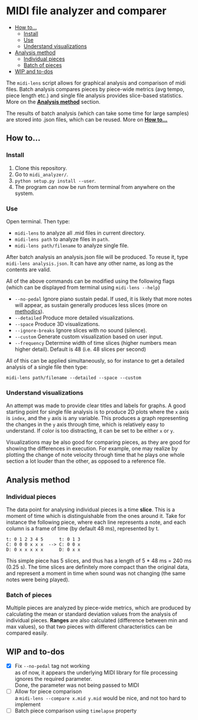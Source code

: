 # MIDI file analyzer and comparer <!-- omit in toc -->

- [How to...](#how-to)
  - [Install](#install)
  - [Use](#use)
  - [Understand visualizations](#understand-visualizations)
- [Analysis method](#analysis-method)
  - [Individual pieces](#individual-pieces)
  - [Batch of pieces](#batch-of-pieces)
- [WIP and to-dos](#wip-and-to-dos)

The `midi-lens` script allows for graphical analysis and comparison of midi files. 
Batch analysis compares pieces by piece-wide metrics (avg tempo, piece length etc.) and 
single file analysis provides slice-based statistics.  
More on the [**Analysis method**](##analysis-method) section.

The results of batch analysis (which can take some time for large samples) are stored into .json files, which can be reused. More on [**How to...**](##how-to...)

## How to...

### Install 

1. Clone this repository.
2. Go to `midi_analyzer/`.
3. `python setup.py install --user`.
4. The program can now be run from terminal from anywhere on the system.

### Use

Open terminal. Then type:
- `midi-lens` to analyze all .mid files in current directory.
- `midi-lens path` to analyze files in `path`.
- `midi-lens path/filename` to analyze single file.

After batch analysis an analysis.json file will be produced. To reuse it, type `midi-lens analysis.json`. It can have any other name, as long as the contents are valid. 

All of the above commands can be modified using the following flags (which can be displayed from terminal using `midi-lens --help`)
- `--no-pedal` Ignore piano sustain pedal. If used, it is likely that more notes will appear, as sustain generally produces less slices (more on [methodics](##analysis-method)).
- `--detailed` Produce more detailed visualizations.
- `--space` Produce 3D visualizations.
- `--ignore-breaks` Ignore slices with no sound (silence).
- `--custom` Generate custom visualization based on user input.
- `--frequency` Determine width of time slices (higher numbers mean higher detail). Default is 48 (i.e. 48 slices per second) 

All of this can be applied simultaneously, so for instance to get a detailed analysis of a single file then type:
~~~
midi-lens path/filename --detailed --space --custom
~~~

### Understand visualizations
An attempt was made to provide clear titles and labels for graphs. A good starting point for single file analysis is to produce 2D plots where the `x` axis is `index`, and the `y` axis is any variable. This produces a graph representing the changes in the `y` axis through time, which is relatively easy to understand. If color is too distracting, it can be set to be either `x` or `y`.

Visualizations may be also good for comparing pieces, as they are good for showing the differences in execution. For example, one may realize by plotting the change of note velocity through time that he plays one whole section a lot louder than the other, as opposed to a reference file. 

## Analysis method

### Individual pieces
The data point for analysing individual pieces is a time **slice**. This is a moment of time which is distinguishable from the ones around it. Take for instance the following piece, where each line represents a note, and each column is a frame of time (by default 48 ms), represented by t. 
```
t: 0 1 2 3 4 5      t: 0 1 3
C: 0 0 0 x x x  --> C: 0 0 x
D: 0 x x x x x      D: 0 x x
```
This simple piece has 5 slices, and thus has a length of 5 * 48 ms = 240 ms (0.25 s).
The time slices are definitely more compact than the original data, and represent a moment in time when sound was not changing (the same notes were being played).

### Batch of pieces
Multiple pieces are analyzed by piece-wide metrics, which are produced by calculating the mean or standard deviation values from the analysis of individual pieces. **Ranges** are also calculated (difference between min and max values), so that two pieces with different characteristics can be compared easily. 

## WIP and to-dos

- [x] Fix `--no-pedal` tag not working  
as of now, it appears the underlying MIDI library for file processing ignores the required parameter.  
Done, the parameter was not being passed to MIDI 
- [ ] Allow for piece comparison  
a `midi-lens --compare x.mid y.mid` would be nice, and not too hard to implement
- [ ] Batch piece comparison using `timelapse` property